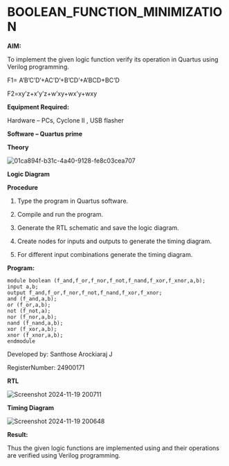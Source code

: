 # BOOLEAN_FUNCTION_MINIMIZATION

**AIM:**

To implement the given logic function verify its operation in Quartus using Verilog programming.

F1= A’B’C’D’+AC’D’+B’CD’+A’BCD+BC’D 

F2=xy’z+x’y’z+w’xy+wx’y+wxy

**Equipment Required:**

Hardware – PCs, Cyclone II , USB flasher

**Software – Quartus prime**

**Theory**

![01ca894f-b31c-4a40-9128-fe8c03cea707](https://github.com/user-attachments/assets/d0c415fd-b92d-479c-b401-74b681c61336)


**Logic Diagram**

**Procedure**

1.	Type the program in Quartus software.

2.	Compile and run the program.

3.	Generate the RTL schematic and save the logic diagram.

4.	Create nodes for inputs and outputs to generate the timing diagram.

5.	For different input combinations generate the timing diagram.


**Program:**

```
module boolean (f_and,f_or,f_nor,f_not,f_nand,f_xor,f_xnor,a,b);
input a,b;
output f_and,f_or,f_nor,f_not,f_nand,f_xor,f_xnor;
and (f_and,a,b);
or (f_or,a,b);
not (f_not,a);
nor (f_nor,a,b);
nand (f_nand,a,b);
xor (f_xor,a,b);
xnor (f_xnor,a,b);
endmodule
```
Developed by: Santhose Arockiaraj J

RegisterNumber: 24900171




**RTL**

![Screenshot 2024-11-19 200711](https://github.com/user-attachments/assets/b70648cc-603e-4eac-8781-c0cc0a4ceff5)


**Timing Diagram**

![Screenshot 2024-11-19 200648](https://github.com/user-attachments/assets/693d48a9-2c50-4c03-b154-7bd94622edf2)


**Result:**

Thus the given logic functions are implemented using and their operations are verified using Verilog programming.

